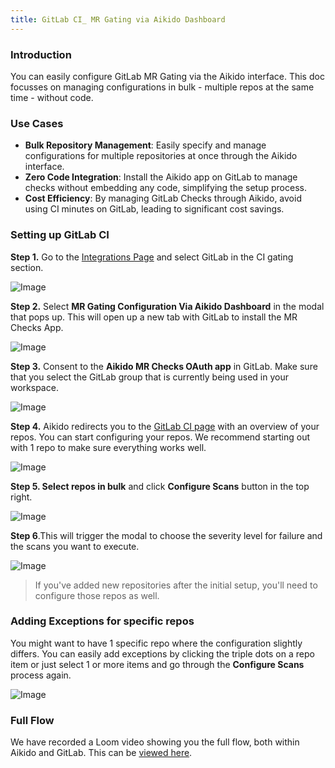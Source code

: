 ```yaml
---
title: GitLab CI_ MR Gating via Aikido Dashboard
---
```



### Introduction

You can easily configure GitLab MR Gating via the Aikido interface. This doc focusses on managing configurations in bulk - multiple repos at the same time - without code. 

### Use Cases

- **Bulk Repository Management**: Easily specify and manage configurations for multiple repositories at once through the Aikido interface.
- **Zero Code Integration**: Install the Aikido app on GitLab to manage checks without embedding any code, simplifying the setup process.
- **Cost Efficiency**: By managing GitLab Checks through Aikido, avoid using CI minutes on GitLab, leading to significant cost savings.

### Setting up GitLab CI

**Step 1.** Go to the [Integrations Page](https://app.aikido.dev/settings/integrations) and select GitLab in the CI gating section.

![Image](https://ucarecdn.com/2f0e7a7f-bb4a-491e-95cf-35001889e1ac/)

**Step 2.** Select **MR Gating Configuration Via Aikido Dashboard** in the modal that pops up. This will open up a new tab with GitLab to install the MR Checks App.

![Image](https://ucarecdn.com/12df3e46-cfd4-4081-ad3d-6c298d931845/)

**Step 3.** Consent to the **Aikido MR Checks OAuth app** in GitLab. Make sure that you select the GitLab group that is currently being used in your workspace.

![Image](https://ucarecdn.com/19535aec-3659-4ea5-9906-5d723f2d5101/)

**Step 4.** Aikido redirects you to the [GitLab CI page](https://app.aikido.dev/settings/integrations/github/checks) with an overview of your repos. You can start configuring your repos. We recommend starting out with 1 repo to make sure everything works well.

![Image](https://ucarecdn.com/d2ff314a-20db-481a-bbde-8e691095b720/)

**Step 5. Select repos in bulk** and click **Configure Scans** button in the top right. 

![Image](https://ucarecdn.com/1846d93c-03dd-414b-b7c1-cdd46f8d5d4c/)

**Step 6**.This will trigger the modal to choose the severity level for failure and the scans you want to execute.

![Image](https://ucarecdn.com/05ed4818-d19a-4cc9-a112-7985d1ec517e/)

> If you've added new repositories after the initial setup, you'll need to configure those repos as well.

### Adding Exceptions for specific repos

You might want to have 1 specific repo where the configuration slightly differs. You can easily add exceptions by clicking the triple dots on a repo item or just select 1 or more items and go through the **Configure Scans** process again.

![Image](https://ucarecdn.com/0d8004d4-730b-4ea7-9e18-f5be65fa85ed/)

### Full Flow

We have recorded a Loom video showing you the full flow, both within Aikido and GitLab. This can be [viewed here](https://www.loom.com/share/403f5b70b9c5403f8d105c7b046a9161?sid=58428224-85a5-4b68-a5b8-95c62a886265). 